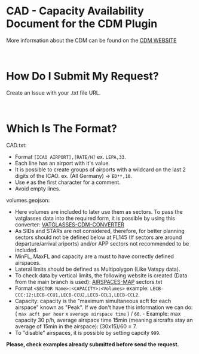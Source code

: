 # CAD - Capacity Availability Document for the CDM Plugin

More information about the CDM can be found on the [CDM WEBSITE](https://vats.im/cdm)

<br>

# How Do I Submit My Request?

Create an Issue with your .txt file URL.

<br>

# Which Is The Format?
CAD.txt:
  - Format `` [ICAO AIRPORT],[RATE/H] `` ex. `` LEPA,33 ``.
  - Each line has an airport with it's value.
  - It is possible to create groups of airports with a wildcard on the last 2 digits of the ICAO. ex. (All Germany) -> `` ED**,10 ``.
  - Use `` # `` as the first character for a comment.
  - Avoid empty lines.

volumes.geojson:
  - Here volumes are included to later use them as sectors. To pass the vatglasses data into the required form, it is possible by using this converter: [VATGLASSES-CDM-CONVERTER](https://cdm.vatsimspain.es/vatglasses-cdm-converter.html)
  - As SIDs and STARs are not considered, therefore, for better planning sectors should not be defined below at FL145 (If sectors are around departure/arrival ariports) and/or APP sectors not recommended to be included.
  - MinFL, MaxFL and capacity are a must to have correctly defined airspaces.
  - Lateral limits should be defined as Multipolygon (Like Vatspy data).
  - To check data by vertical limits, the following website is created (Data from the main branch is used): [AIRSPACES-MAP](https://cdm.vatsimspain.es/airspaces-map.html)
sectors.txt
  - Format `` <SECTOR Name>:<CAPACITY>:<Volumes> `` example: `` LECB-CCC:12:LECB-CCU1,LECB-CCU2,LECB-CCL1,LECB-CCL2 ``.
  -  Capacity: capacity is the "maximum simultaneous acft for each airspace" known as "Peak". If we don't have this information we can do: ( `` max acft per hour `` x `` average airspace time `` ) / `` 60 ``.
    - Example: max capacity 30 p/h, average airspace time 15min (meaning aircrafts stay an average of 15min in the airspace): (30x15)/60 = 7.
  - To "disable" airspaces, it is possible by setting capcity `` 999 ``.

  
  **Please, check examples already submitted before send the request.**
